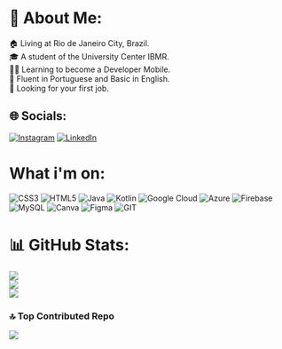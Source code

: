 # 💫 About Me:
🏠 Living at Rio de Janeiro City, Brazil.<br>🎓 A student of the University Center IBMR.<br>👨‍💻 Learning to become a Developer Mobile.<br>🌱 Fluent in Portuguese and Basic in English.<br>💬 Looking for your first job.


## 🌐 Socials:
[![Instagram](https://img.shields.io/badge/Instagram-%23E4405F.svg?logo=Instagram&logoColor=white)](https://instagram.com/gustavosouzaz) [![LinkedIn](https://img.shields.io/badge/LinkedIn-%230077B5.svg?logo=linkedin&logoColor=white)](https://linkedin.com/in/https://www.linkedin.com/in/gustavo-de-souza-6b3001241/) 

# What i'm on:
![CSS3](https://img.shields.io/badge/css3-%231572B6.svg?style=plastic&logo=css3&logoColor=white) ![HTML5](https://img.shields.io/badge/html5-%23E34F26.svg?style=plastic&logo=html5&logoColor=white) ![Java](https://img.shields.io/badge/java-%23ED8B00.svg?style=plastic&logo=java&logoColor=white) ![Kotlin](https://img.shields.io/badge/kotlin-%230095D5.svg?style=plastic&logo=kotlin&logoColor=white) ![Google Cloud](https://img.shields.io/badge/Google%20Cloud-%234285F4.svg?style=plastic&logo=google-cloud&logoColor=white) ![Azure](https://img.shields.io/badge/azure-%230072C6.svg?style=plastic&logo=azure-devops&logoColor=white) ![Firebase](https://img.shields.io/badge/firebase-%23039BE5.svg?style=plastic&logo=firebase) ![MySQL](https://img.shields.io/badge/mysql-%2300f.svg?style=plastic&logo=mysql&logoColor=white) ![Canva](https://img.shields.io/badge/Canva-%2300C4CC.svg?style=plastic&logo=Canva&logoColor=white) 	![Figma](https://img.shields.io/badge/figma-%23F24E1E.svg?style=plastic&logo=figma&logoColor=white) ![GIT](https://img.shields.io/badge/Git-fc6d26?style=plastic&logo=git&logoColor=white)
# 📊 GitHub Stats:
![](https://github-readme-stats.vercel.app/api?username=gustavosouzaz&theme=kacho_ga&hide_border=true&include_all_commits=true&count_private=false)<br/>
![](https://github-readme-streak-stats.herokuapp.com/?user=gustavosouzaz&theme=kacho_ga&hide_border=true)<br/>
![](https://github-readme-stats.vercel.app/api/top-langs/?username=gustavosouzaz&theme=kacho_ga&hide_border=true&include_all_commits=true&count_private=false&layout=compact)

### 🔝 Top Contributed Repo
![](https://github-contributor-stats.vercel.app/api?username=gustavosouzaz&limit=5&theme=gruvbox&combine_all_yearly_contributions=true)

<!-- Proudly created with GPRM ( https://gprm.itsvg.in ) -->
